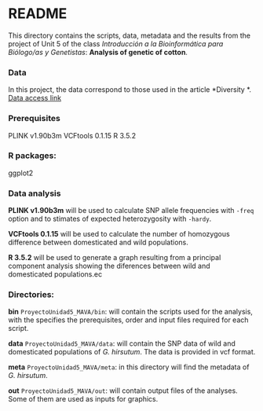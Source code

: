 # README

This directory contains the scripts, data, metadata and the results from the project of Unit 5 of the class *Introducción a la Bioinformática para Biólogo/as y Genetistas*:  **Analysis of genetic of cotton**.

### Data
In this project, the data correspond to those used in the article *Diversity *. [Data access link](https://www.cottongen.org/data/community_projects/tamu63k/data)

### Prerequisites
PLINK v1.90b3m
VCFtools 0.1.15
R 3.5.2

### R packages:
ggplot2

### Data analysis
**PLINK v1.90b3m** will be used to calculate SNP allele frequencies with ```-freq``` option and to stimates of expected heterozygosity with ```-hardy```.

**VCFtools 0.1.15** will be used to calculate the number of homozygous difference between domesticated and wild populations.

**R 3.5.2** will be used to generate a graph resulting from a principal component analysis showing the diferences between wild and domesticated populations.ec

### Directories:
**bin**  ```ProyectoUnidad5_MAVA/bin```: will contain the scripts used for the analysis, with the specifies the prerequisites, order and input files required for each script.

**data** ```ProyectoUnidad5_MAVA/data```: will contain the SNP data of wild and domesticated populations of *G. hirsutum*. The data is provided in vcf format.

**meta** ```ProyectoUnidad5_MAVA/meta```: in this directory will find the metadata of *G. hirsutum*.

**out** ```ProyectoUnidad5_MAVA/out```: will contain output files of the analyses. Some of them are used as inputs for graphics.
